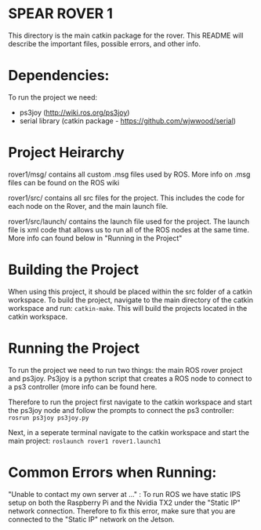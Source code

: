 # SPEAR ROVER 1 
This directory is the main catkin package for the rover. This README will describe the important files, possible errors, and other info. 

# Dependencies:
To run the project we need:
- ps3joy (http://wiki.ros.org/ps3joy)
- serial library (catkin package - https://github.com/wjwwood/serial)

# Project Heirarchy
rover1/msg/ contains all custom .msg files used by ROS. More info on .msg files can be found on the ROS wiki

rover1/src/ contains all src files for the project. This includes the code for each node on the Rover, and the main launch file.

rover1/src/launch/ contains the launch file used for the project. The launch file is xml code that allows us to run all of the ROS nodes at the same time. More info can found below in "Running in the Project"

# Building the Project
When using this project, it should be placed within the src folder of a catkin workspace. To build the project, navigate to the main directory of the catkin workspace and run: `catkin-make`. This will build the projects located in the catkin workspace.

# Running the Project
To run the project we need to run two things: the main ROS rover project and ps3joy. Ps3joy is a python script that creates a ROS node to connect to a ps3 controller (more info can be found here.

Therefore to run the project first navigate to the catkin workspace and start the ps3joy node and follow the prompts to connect the ps3 controller:
`rosrun ps3joy ps3joy.py`

Next, in a seperate terminal navigate to the catkin workspace and start the main project:
`roslaunch rover1 rover1.launch1`

# Common Errors when Running:
"Unable to contact my own server at ..." : To run ROS we have static IPS setup on both the Raspberry Pi and the Nvidia TX2 under the "Static IP" network connection. Therefore to fix this error, make sure that you are connected to the "Static IP" network on the Jetson. 


